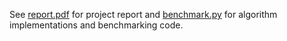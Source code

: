 See [report.pdf](report/report.pdf) for project report and [benchmark.py](benchmark.py) for algorithm implementations and benchmarking code.


